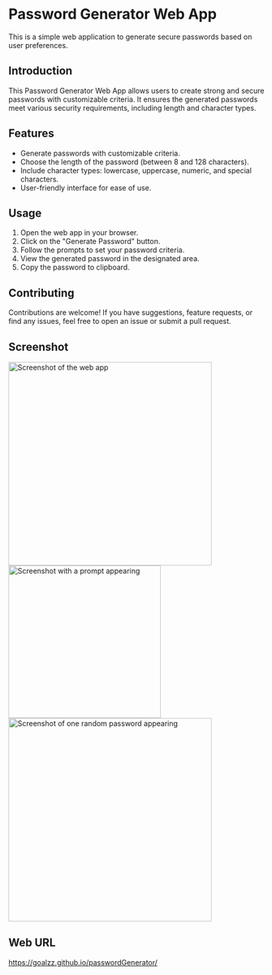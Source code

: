 # Password Generator Web App

This is a simple web application to generate secure passwords based on user preferences.

## Introduction

This Password Generator Web App allows users to create strong and secure passwords with customizable criteria. It ensures the generated passwords meet various security requirements, including length and character types.

## Features

- Generate passwords with customizable criteria.
- Choose the length of the password (between 8 and 128 characters).
- Include character types: lowercase, uppercase, numeric, and special characters.
- User-friendly interface for ease of use.

## Usage

1. Open the web app in your browser.
2. Click on the "Generate Password" button.
3. Follow the prompts to set your password criteria.
4. View the generated password in the designated area.
5. Copy the password to clipboard.

## Contributing

Contributions are welcome! If you have suggestions, feature requests, or find any issues, feel free to open an issue or submit a pull request.

## Screenshot 

<img width="400" alt="Screenshot of the web app" src="https://github.com/goalzz/passwordGenerator/assets/124784722/c536b77d-617b-41d2-a0fe-2fe204784c59">
<img width="300" alt="Screenshot with a prompt appearing" src="https://github.com/goalzz/passwordGenerator/assets/124784722/5d6d8f22-956d-4e5b-9e42-ca083c2b354c">
<img width="400" alt="Screenshot of one random password appearing" src="https://github.com/goalzz/passwordGenerator/assets/124784722/597d4103-c760-4ffe-8149-dc65ade2299f">


## Web URL
https://goalzz.github.io/passwordGenerator/
